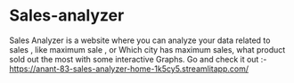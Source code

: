 # Sales-analyzer
Sales Analyzer is a website where you can analyze your data related to sales , like maximum sale , or Which city has maximum sales, what product sold out the most with some interactive Graphs.
Go and check it out :- https://anant-83-sales-analyzer-home-1k5cy5.streamlitapp.com/
